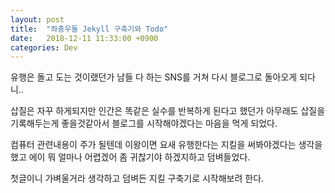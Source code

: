 ```yaml
---
layout: post
title:  "좌충우돌 Jekyll 구축기와 Todo"
date:   2018-12-11 11:33:00 +0900
categories: Dev
---
```



유행은 돌고 도는 것이랬던가 남들 다 하는 SNS를 거쳐 다시 블로그로 돌아오게 되다니..

삽질은 자꾸 하게되지만 인간은 똑같은 실수를 반복하게 된다고 했던가 아무래도 삽질을 기록해두는게 좋을것같아서 블로그를 시작해야겠다는 마음을 먹게 되었다.

컴퓨터 관련내용이 주가 될텐데 이왕이면 요새 유행한다는 지킬을 써봐야겠다는 생각을 했고 에이 뭐 얼마나 어렵겠어 좀 귀찮기야 하겠지하고 덤벼들었다.

첫글이니 가벼울거라 생각하고 덤벼든 지킬 구축기로 시작해보려 한다.

